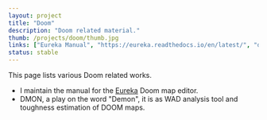 ```yaml
---
layout: project
title: "Doom"
description: "Doom related material."
thumb: /projects/doom/thumb.jpg
links: ["Eureka Manual", "https://eureka.readthedocs.io/en/latest/", "dmon tool", "https://wesleywerner.github.io/dmon/"]
status: stable
---
```


This page lists various Doom related works.

* I maintain the manual for the [Eureka](http://eureka-editor.sourceforge.net/) Doom map editor.
* DMON, a play on the word "Demon", it is as WAD analysis tool and toughness estimation of DOOM maps.